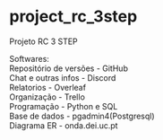# project_rc_3step
Projeto RC 3 STEP


Softwares: <br>
Repositório de versões - GitHub <br>
Chat e outras infos - Discord <br>
Relatorios - Overleaf <br>
Organização - Trello <br>
Programação - Python e SQL <br>
Base de dados - pgadmin4(Postgresql) <br>
Diagrama ER - onda.dei.uc.pt
